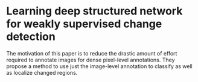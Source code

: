 # Learning deep structured network for weakly supervised change detection

The motivation of this paper is to reduce the drastic amount of effort required to annotate images for dense pixel-level annotations. They propose a method to use just the image-level annotation to classify as well as localize changed regions.

